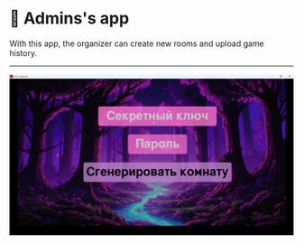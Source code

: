 # 🤵‍ Admins's app

With this app, the organizer can create new rooms and upload game history.

---

[![Watch video](https://github.com/funmagster/Ai_Arrow24/blob/main/content/admin_app_preview.png)](https://github.com/funmagster/Ai_Arrow24/blob/main/content/admin_app.mp4)